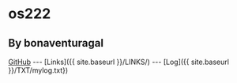# os222
## By bonaventuragal

[GitHub](https://github.com/bonaventuragal/os222/) --- [Links]({{ site.baseurl }}/LINKS/) --- [Log]({{ site.baseurl }}/TXT/mylog.txt})
